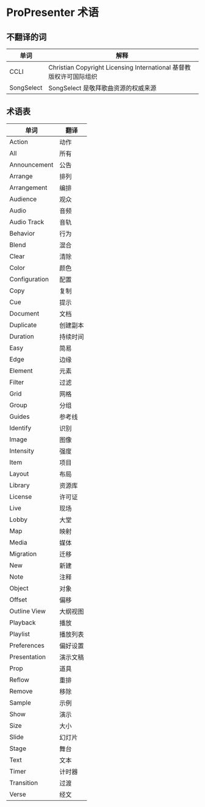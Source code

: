 # ProPresenter 术语

## 不翻译的词
| 单词 | 解释 |
|--|--|
| CCLI | Christian Copyright Licensing International 基督教版权许可国际组织 |
| SongSelect | SongSelect 是敬拜歌曲资源的权威来源 |

## 术语表
| 单词 | 翻译 |
|--|--|
| Action | 动作 |
| All | 所有 |
| Announcement | 公告 |
| Arrange | 排列 |
| Arrangement | 编排 |
| Audience | 观众 |
| Audio | 音频 |
| Audio Track | 音轨 |
| Behavior | 行为 |
| Blend | 混合 |
| Clear | 清除 |
| Color | 颜色 |
| Configuration | 配置 |
| Copy | 复制 |
| Cue | 提示 |
| Document | 文档 |
| Duplicate | 创建副本 |
| Duration | 持续时间 |
| Easy | 简易 |
| Edge | 边缘 |
| Element | 元素 |
| Filter | 过滤 |
| Grid | 网格 |
| Group | 分组 |
| Guides | 参考线 |
| Identify | 识别 |
| Image | 图像 |
| Intensity | 强度 |
| Item | 项目 |
| Layout | 布局 |
| Library | 资源库 |
| License | 许可证 |
| Live | 现场 |
| Lobby | 大堂 |
| Map | 映射 |
| Media | 媒体 |
| Migration | 迁移 |
| New | 新建 |
| Note | 注释 |
| Object | 对象 |
| Offset | 偏移 |
| Outline View | 大纲视图 |
| Playback | 播放 |
| Playlist | 播放列表 |
| Preferences | 偏好设置 |
| Presentation | 演示文稿 |
| Prop | 道具 |
| Reflow | 重排 |
| Remove | 移除 |
| Sample | 示例 |
| Show | 演示 |
| Size | 大小 |
| Slide | 幻灯片 |
| Stage | 舞台 |
| Text | 文本 |
| Timer | 计时器 |
| Transition | 过渡 |
| Verse | 经文 |